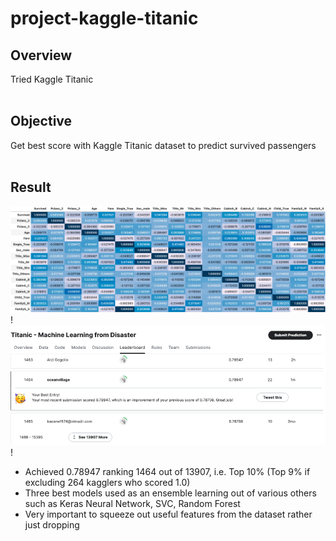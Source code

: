 # project-kaggle-titanic

## Overview<br>
  Tried Kaggle Titanic<br>
<br>
## Objective<br>
  Get best score with Kaggle Titanic dataset to predict survived passengers<br>
<br>
## Result<br>
![table 1](/assets/table_1.png)!<br>
![ranking](/assets/ranking.png)!<br>
  * Achieved 0.78947 ranking 1464 out of 13907, i.e. Top 10% (Top 9% if excluding 264 kagglers who scored 1.0) 
  * Three best models used as an ensemble learning out of various others such as Keras Neural Network, SVC, Random Forest<br>
  * Very important to squeeze out useful features from the dataset rather just dropping<br>
<br>
